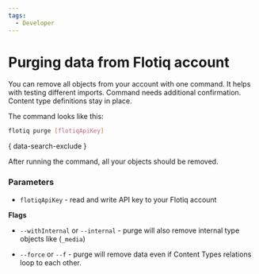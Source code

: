 ```yaml
---
tags:
  - Developer
---
```


# Purging data from Flotiq account

You can remove all objects from your account with one command. It helps with testing different imports. Command needs additional confirmation. Content type definitions stay in place.

The command looks like this:

```bash
flotiq purge [flotiqApiKey]
```
{ data-search-exclude }

After running the command, all your objects should be removed.

### Parameters

* `flotiqApiKey` - read and write API key to your Flotiq account

**Flags**

* `--withInternal` or `--internal` - purge will also remove internal type objects like (`_media`)

* `--force` or `--f` - purge will remove data even if Content Types relations loop to each other.
